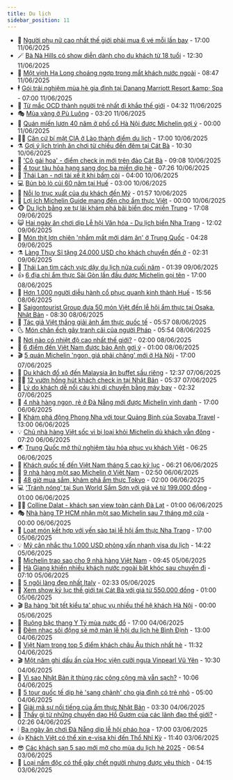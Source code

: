 ```yaml
---
title: Du lịch
sidebar_position: 11
---
```


<!-- vnexpress-du-lich:START -->
- 💂 [Người phụ nữ cao nhất thế giới phải mua 6 vé mỗi lần bay](https://vnexpress.net/nguoi-phu-nu-cao-nhat-the-gioi-phai-mua-6-ve-moi-lan-bay-4897664.html) - 17:00 11/06/2025
- 🪄 [Bà Nà Hills có show diễn dành cho du khách từ 18 tuổi](https://vnexpress.net/ba-na-hills-co-show-dien-danh-cho-du-khach-tu-18-tuoi-4897581.html) - 12:30 11/06/2025
- 🦅 [Một vịnh Hạ Long choáng ngợp trong mắt khách nước ngoài](https://vnexpress.net/mot-vinh-ha-long-choang-ngop-trong-mat-khach-nuoc-ngoai-4897423.html) - 08:47 11/06/2025
- 🕴 [Gói trải nghiệm mùa hè gia đình tại Danang Marriott Resort &amp;amp; Spa](https://vnexpress.net/goi-trai-nghiem-mua-he-gia-dinh-tai-danang-marriott-resort-spa-4896959.html) - 07:00 11/06/2025
- 👀 [Từ mắc OCD thành người trẻ nhất đi khắp thế giới](https://vnexpress.net/tu-mac-ocd-thanh-nguoi-tre-nhat-di-khap-the-gioi-4897246.html) - 04:32 11/06/2025
- 🎭 [Mùa vàng ở Pù Luông](https://vnexpress.net/mua-vang-o-pu-luong-4897034.html) - 03:20 11/06/2025
- 🦒 [Quán miến lươn 40 năm ở phố cổ Hà Nội được Michelin gợi ý](https://vnexpress.net/quan-mien-luon-40-nam-o-pho-co-ha-noi-duoc-michelin-goi-y-4896430.html) - 00:00 11/06/2025
- 👨‍🏫 [Căn cứ bí mật CIA ở Lào thành điểm du lịch](https://vnexpress.net/can-cu-bi-mat-cia-o-lao-thanh-diem-du-lich-4897045.html) - 17:00 10/06/2025
- ⚗️ [Gợi ý lịch trình ăn chơi từ chiều đến đêm tại Cát Bà](https://vnexpress.net/goi-y-lich-trinh-an-choi-tu-chieu-den-dem-tai-cat-ba-4896950.html) - 10:30 10/06/2025
- 🥸 [&#39;Cô gái hoa&#39; - điểm check in mới trên đảo Cát Bà](https://vnexpress.net/co-gai-hoa-diem-check-in-moi-tren-dao-cat-ba-4896351.html) - 09:08 10/06/2025
- 🤠 [4 tour tàu hỏa hạng sang dọc ba miền dịp hè](https://vnexpress.net/4-tour-tau-hoa-hang-sang-doc-ba-mien-dip-he-4889882.html) - 07:26 10/06/2025
- 🚀 [Thái Lan - nơi tài xế ít khi bấm còi](https://vnexpress.net/thai-lan-noi-tai-xe-it-khi-bam-coi-4896798.html) - 04:00 10/06/2025
- 💻 [Bún bò lò củi 60 năm tại Huế](https://vnexpress.net/bun-bo-lo-cui-60-nam-tai-hue-4896515.html) - 03:00 10/06/2025
- 💼 [Nỗi lo trục xuất của du khách đến Mỹ](https://vnexpress.net/noi-lo-truc-xuat-cua-du-khach-den-my-4896675.html) - 01:57 10/06/2025
- 🤡 [Lợi ích Michelin Guide mang đến cho ẩm thực Việt](https://vnexpress.net/loi-ich-michelin-guide-mang-den-cho-am-thuc-viet-4896166.html) - 00:00 10/06/2025
- 🐵 [Du lịch bằng xe tự lái khám phá bãi biển dọc miền Trung](https://vnexpress.net/du-lich-bang-xe-tu-lai-kham-pha-bai-bien-doc-mien-trung-4895732.html) - 17:08 09/06/2025
- 😺 [Hai ngày ăn chơi dịp Lễ hội Văn hóa - Du lịch biển Nha Trang](https://vnexpress.net/hai-ngay-an-choi-dip-le-hoi-van-hoa-du-lich-bien-nha-trang-4896626.html) - 12:02 09/06/2025
- 🌈 [Món thịt lợn chiên &#39;nhắm mắt mới dám ăn&#39; ở Trung Quốc](https://vnexpress.net/mon-thit-lon-chien-nham-mat-moi-dam-an-o-trung-quoc-4896258.html) - 04:28 09/06/2025
- ⚗️ [Làng Thụy Sĩ tặng 24.000 USD cho khách chuyển đến ở](https://vnexpress.net/lang-thuy-si-tang-24-000-usd-cho-khach-chuyen-den-o-4896232.html) - 02:31 09/06/2025
- 👀 [Thái Lan tìm cách vực dậy du lịch nửa cuối năm](https://vnexpress.net/thai-lan-tim-cach-vuc-day-du-lich-nua-cuoi-nam-4895816.html) - 01:39 09/06/2025
- 👍 [6 địa chỉ ẩm thực Sài Gòn lần đầu được Michelin gọi tên](https://vnexpress.net/6-dia-chi-am-thuc-sai-gon-lan-dau-duoc-michelin-goi-ten-4895643.html) - 17:00 08/06/2025
- 💄 [Hơn 1.000 người diễu hành cổ phục quanh kinh thành Huế](https://vnexpress.net/hon-1-000-nguoi-dieu-hanh-co-phuc-quanh-kinh-thanh-hue-4896132.html) - 15:56 08/06/2025
- 🥷 [Saigontourist Group đưa 50 món Việt đến lễ hội ẩm thực tại Osaka, Nhật Bản](https://vnexpress.net/saigontourist-group-dua-50-mon-viet-den-le-hoi-am-thuc-tai-osaka-nhat-ban-4895829.html) - 08:30 08/06/2025
- 📝 [Tác giả Việt thắng giải ảnh ẩm thực quốc tế](https://vnexpress.net/tac-gia-viet-thang-giai-anh-am-thuc-quoc-te-4896023.html) - 05:57 08/06/2025
- 🌜 [Món chân ếch gây tranh cãi của người Pháp](https://vnexpress.net/mon-chan-ech-gay-tranh-cai-cua-nguoi-phap-4895937.html) - 05:54 08/06/2025
- 📝 [Nơi nào có nhiệt độ cao nhất thế giới?](https://vnexpress.net/noi-nao-co-nhiet-do-cao-nhat-the-gioi-4895927.html) - 02:00 08/06/2025
- 🧰 [6 điểm đến Việt Nam được báo Anh gợi ý](https://vnexpress.net/6-diem-den-viet-nam-duoc-bao-anh-goi-y-4895837.html) - 01:00 08/06/2025
- 🎬 [5 quán Michelin &#39;ngon, giá phải chăng&#39; mới ở Hà Nội](https://vnexpress.net/5-quan-michelin-ngon-gia-phai-chang-moi-o-ha-noi-4894717.html) - 17:00 07/06/2025
- 🧐 [Du khách đổ xô đến Malaysia ăn buffet sầu riêng](https://vnexpress.net/du-khach-do-xo-den-malaysia-an-buffet-sau-rieng-4895805.html) - 12:37 07/06/2025
- 👨‍🏫 [12 vườn hồng hút khách check in tại Nhật Bản](https://vnexpress.net/12-vuon-hong-hut-khach-check-in-tai-nhat-ban-4895743.html) - 05:37 07/06/2025
- 🦣 [Lý do khách dễ nổi cáu khi di chuyển bằng máy bay](https://vnexpress.net/ly-do-khach-de-noi-cau-khi-di-chuyen-bang-may-bay-4895698.html) - 02:32 07/06/2025
- 🌋 [4 nhà hàng ngon, rẻ ở Đà Nẵng mới được Michelin vinh danh](https://vnexpress.net/4-nha-hang-ngon-re-o-da-nang-moi-duoc-michelin-vinh-danh-4894969.html) - 17:00 06/06/2025
- 🦄 [Khám phá động Phong Nha với tour Quảng Bình của Sovaba Travel](https://vnexpress.net/kham-pha-dong-phong-nha-voi-tour-quang-binh-cua-sovaba-travel-4894869.html) - 13:00 06/06/2025
- 💡 [Chủ nhà hàng Việt sốc vì bị loại khỏi Michelin dù khách vẫn đông](https://vnexpress.net/chu-nha-hang-viet-soc-vi-bi-loai-khoi-michelin-du-khach-van-dong-4895371.html) - 07:20 06/06/2025
- 🌏 [Trung Quốc mở thử nghiệm tàu hỏa phục vụ khách Việt](https://vnexpress.net/trung-quoc-mo-thu-nghiem-tau-hoa-phuc-vu-khach-viet-4895360.html) - 06:25 06/06/2025
- 💂 [Khách quốc tế đến Việt Nam tháng 5 cao kỷ lục](https://vnexpress.net/khach-quoc-te-den-viet-nam-thang-5-cao-ky-luc-4895363.html) - 06:21 06/06/2025
- 🤩 [9 nhà hàng một sao Michelin ở Việt Nam](https://vnexpress.net/9-nha-hang-mot-sao-michelin-o-viet-nam-4895154.html) - 02:50 06/06/2025
- 💪 [48 giờ mua sắm, khám phá ẩm thực Tokyo](https://vnexpress.net/48-gio-mua-sam-kham-pha-am-thuc-tokyo-4894592.html) - 02:00 06/06/2025
- 💻 [&#39;Tránh nóng&#39; tại Sun World Sầm Sơn với giá vé từ 199.000 đồng](https://vnexpress.net/tranh-nong-tai-sun-world-sam-son-voi-gia-ve-tu-199-000-dong-4895053.html) - 01:00 06/06/2025
- 🧑‍💻 [Colline Dalat - khách sạn view toàn cảnh Đà Lạt](https://vnexpress.net/colline-dalat-khach-san-view-toan-canh-da-lat-4887936.html) - 01:00 06/06/2025
- 🎭 [Nhà hàng TP HCM nhận một sao Michelin sau 7 tháng mở cửa](https://vnexpress.net/nha-hang-tp-hcm-nhan-mot-sao-michelin-sau-7-thang-mo-cua-4895151.html) - 00:00 06/06/2025
- 🧐 [Loạt món kết hợp với yến sào tại lễ hội ẩm thực Nha Trang](https://vnexpress.net/loat-mon-ket-hop-voi-yen-sao-tai-le-hoi-am-thuc-nha-trang-4895110.html) - 17:00 05/06/2025
- 💡 [Mỹ cân nhắc thu 1.000 USD phỏng vấn nhanh visa du lịch](https://vnexpress.net/my-can-nhac-thu-1-000-usd-phong-van-nhanh-visa-du-lich-4895091.html) - 14:22 05/06/2025
- 🌊 [Michelin trao sao cho 9 nhà hàng Việt Nam](https://vnexpress.net/michelin-trao-sao-cho-9-nha-hang-viet-nam-4894994.html) - 09:45 05/06/2025
- 🎃 [Hà Giang khiến nhiều khách nước ngoài bật khóc sau chuyến đi](https://vnexpress.net/ha-giang-khien-nhieu-khach-nuoc-ngoai-bat-khoc-sau-chuyen-di-4894855.html) - 07:10 05/06/2025
- 🧠 [5 ngôi làng đẹp nhất Italy](https://vnexpress.net/5-ngoi-lang-dep-nhat-italy-4894632.html) - 02:33 05/06/2025
- 💄 [Xem show kỷ lục thế giới tại Cát Bà với giá từ 550.000 đồng](https://vnexpress.net/xem-show-ky-luc-the-gioi-tai-cat-ba-voi-gia-tu-550-000-dong-4894499.html) - 01:00 05/06/2025
- 🎬 [Ba hàng &#39;bít tết kiểu ta&#39; phục vụ nhiều thế hệ khách Hà Nội](https://vnexpress.net/ba-hang-bit-tet-kieu-ta-phuc-vu-nhieu-the-he-khach-ha-noi-4894356.html) - 00:00 05/06/2025
- 🐻 [Ruộng bậc thang Y Tý mùa nước đổ](https://vnexpress.net/ruong-bac-thang-y-ty-mua-nuoc-do-4894308.html) - 17:00 04/06/2025
- 🌝 [Đêm nhạc sôi động sẽ mở màn lễ hội du lịch hè Bình Định](https://vnexpress.net/dem-nhac-soi-dong-se-mo-man-le-hoi-du-lich-he-binh-dinh-4894598.html) - 13:00 04/06/2025
- 🤩 [Việt Nam trong top 5 điểm khách châu Âu thích nhất hè](https://vnexpress.net/viet-nam-trong-top-5-diem-khach-chau-au-thich-nhat-he-4894579.html) - 11:32 04/06/2025
- 🎬 [Một năm ghi dấu ấn của Học viện cưỡi ngựa Vinpearl Vũ Yên](https://vnexpress.net/mot-nam-ghi-dau-an-cua-hoc-vien-cuoi-ngua-vinpearl-vu-yen-4894528.html) - 10:30 04/06/2025
- 🦩 [Vì sao Nhật Bản ít thùng rác công cộng mà vẫn sạch?](https://vnexpress.net/vi-sao-nhat-ban-it-thung-rac-cong-cong-ma-van-sach-4894490.html) - 10:06 04/06/2025
- 🦍 [5 tour quốc tế dịp hè &#39;sang chảnh&#39; cho gia đình có trẻ nhỏ](https://vnexpress.net/5-tour-quoc-te-dip-he-sang-chanh-cho-gia-dinh-co-tre-nho-4894251.html) - 05:00 04/06/2025
- 👀 [Giải mã sự nổi tiếng của ẩm thực Nhật Bản](https://vnexpress.net/giai-ma-su-noi-tieng-cua-am-thuc-nhat-ban-4894286.html) - 03:30 04/06/2025
- 🧰 [Thấy gì từ những chuyến dạo Hồ Gươm của các lãnh đạo thế giới?](https://vnexpress.net/thay-gi-tu-nhung-chuyen-dao-ho-guom-cua-cac-lanh-dao-the-gioi-4893950.html) - 02:26 04/06/2025
- 🕯 [Ba ngày ăn chơi Đà Nẵng dịp lễ hội pháo hoa](https://vnexpress.net/ba-ngay-an-choi-da-nang-dip-le-hoi-phao-hoa-4893768.html) - 17:00 03/06/2025
- 👍 [Khách Việt có thể xin e-visa khi đến Thổ Nhĩ Kỳ](https://vnexpress.net/khach-viet-co-the-xin-e-visa-khi-den-tho-nhi-ky-4894112.html) - 11:40 03/06/2025
- 😎 [Các khách sạn 5 sao mới mở cho mùa du lịch hè 2025](https://vnexpress.net/cac-khach-san-5-sao-moi-mo-cho-mua-du-lich-he-2025-4888886.html) - 06:54 03/06/2025
- 🐘 [Loại nấm độc có thể gây chết người nhưng được yêu thích](https://vnexpress.net/loai-nam-doc-co-the-gay-chet-nguoi-nhung-duoc-yeu-thich-4887987.html) - 04:15 03/06/2025<!-- vnexpress-du-lich:END -->
